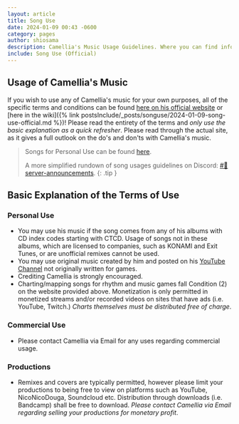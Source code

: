 ```yaml
---
layout: article
title: Song Use
date: 2024-01-09 00:43 -0600
category: pages
author: shiosama
description: Camellia's Music Usage Guidelines. Where you can find information about how and when to use his music!
include: Song Use (Official)
---
```


## Usage of Camellia's Music

If you wish to use any of Camellia's music for your own purposes, all of the specific terms and conditions can be found [here on his official website](https://cametek.jp/songuse_en.html) or [here in the wiki]({% link postsInclude/_posts/songuse/2024-01-09-song-use-official.md %})! Please read the entirety of the terms and *only use the basic explanation as a quick refresher*. Please read through the actual site, as it gives a full outlook on the do's and don'ts with Camellia's music.

> Songs for Personal Use can be found [here](https://music.youtube.com/playlist?list=PLaN19gIKi5ZrjNT-KAuFeB82fmykcF8bK).
>
> A more simplified rundown of song usages guidelines on Discord: [#🚨server-announcements](https://discord.com/channels/435720333786480641/1088625892105924648/1156069221999071242).
{: .tip }

## Basic Explanation of the Terms of Use

### Personal Use

- You may use his music if the song comes from any of his albums with CD index codes starting with CTCD. Usage of songs not in these albums, which are licensed to companies, such as KONAMI and Exit Tunes, or are unofficial remixes cannot be used.
- You may use original music created by him and posted on his [YouTube Channel](https://www.youtube.com/c/Kamelcamellia) not originally written for games.
- Crediting Camellia is strongly encouraged.
- Charting/mapping songs for rhythm and music games fall Condition (2) on the website provided above. Monetization is only permitted in monetized streams and/or recorded videos on sites that have ads (i.e. YouTube, Twitch.) *Charts themselves must be distributed free of charge*.

### Commercial Use

- Please contact Camellia via Email for any uses regarding commercial usage.

### Productions

- Remixes and covers are typically permitted, however please limit your productions to being free to view on platforms such as YouTube, NicoNicoDouga, Soundcloud etc. Distribution through downloads (i.e. Bandcamp) shall be free to download. *Please contact Camellia via Email regarding selling your productions for monetary profit*.
